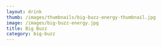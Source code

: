 ```yaml
---
layout: drink
thumb: /images/thumbnails/big-buzz-energy-thumbnail.jpg
image: /images/big-buzz-energy.jpg
title: Big Buzz
category: big-buzz
---
```



